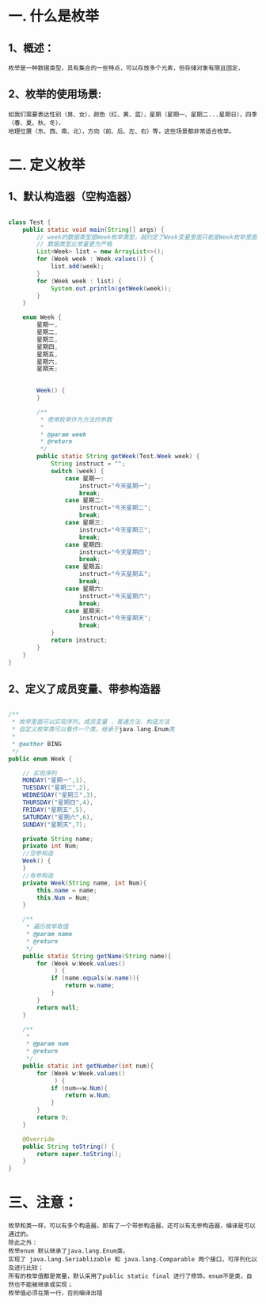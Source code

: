 # 一. 什么是枚举
## 1、概述：
    枚举是一种数据类型，具有集合的一些特点，可以存放多个元素，但存储对象有限且固定，
## 2、枚举的使用场景:
    如我们需要表达性别（男、女），颜色（红、黄、蓝），星期（星期一、星期二...星期日），四季（春、夏、秋、冬），
    地理位置（东、西、南、北），方向（前、后、左、右）等，这些场景都非常适合枚举。
# 二. 定义枚举 
## 1、默认构造器（空构造器）
```java

class Test {
    public static void main(String[] args) {
        // week的数据类型是Week枚举类型，就约定了Week变量里面只能是Week枚举里面的七个固定变量
        // 数据类型比常量更为严格
        List<Week> list = new ArrayList<>();
        for (Week week : Week.values()) {
            list.add(week);
        }
        for (Week week : list) {
            System.out.println(getWeek(week));
        }
    }

    enum Week {
        星期一,
        星期二,
        星期三,
        星期四,
        星期五,
        星期六,
        星期天;
    

        Week() {
        }

        /**
         * 使用枚举作为方法的参数
         *
         * @param week
         * @return
         */
        public static String getWeek(Test.Week week) {
            String instruct = "";
            switch (week) {
                case 星期一:
                    instruct="今天星期一";
                    break;
                case 星期二:
                    instruct="今天星期二";
                    break;
                case 星期三:
                    instruct="今天星期三";
                    break;
                case 星期四:
                    instruct="今天星期四";
                    break;
                case 星期五:
                    instruct="今天星期五";
                    break;
                case 星期六:
                    instruct="今天星期六";
                    break;
                case 星期天:
                    instruct="今天星期天";
                    break;
            }
            return instruct;
        }
    }
}


```    
## 2、定义了成员变量、带参构造器    
```java

/**
 * 枚举里面可以实现序列，成员变量 ，普通方法，构造方法
 * 自定义枚举类可以看作一个类，继承于java.lang.Enum类
 *
 * @author BING
 */
public enum Week {

    // 实现序列
    MONDAY("星期一",1),
    TUESDAY("星期二",2),
    WEDNESDAY("星期三",3),
    THURSDAY("星期四",4),
    FRIDAY("星期五",5),
    SATURDAY("星期六",6),
    SUNDAY("星期天",7);

    private String name;
    private int Num;
    //空参构造
    Week() {
    }
    //有参构造
    private Week(String name, int Num){
        this.name = name;
        this.Num = Num;
    }

    /**
     * 遍历枚举取值
     * @param name
     * @return
     */
    public static String getName(String name){
        for (Week w:Week.values()
             ) {
            if (name.equals(w.name)){
                return w.name;
            }
        }
        return null;
    }

    /**
     *
     * @param num
     * @return
     */
    public static int getNumber(int num){
        for (Week w:Week.values()
             ) {
            if (num==w.Num){
                return w.Num;
            }
        }
        return 0;
    }

    @Override
    public String toString() {
        return super.toString();
    }
}
```
# 三、注意：

    枚举和类一样，可以有多个构造器，即有了一个带参构造器，还可以有无参构造器，编译是可以通过的。
    除此之外：
    枚举enum 默认继承了java.lang.Enum类，
    实现了 java.lang.Seriablizable 和 java.lang.Comparable 两个接口，可序列化以及进行比较；
    所有的枚举值都是常量，默认采用了public static final 进行了修饰，enum不是类，自然也不能被继承或实现；
    枚举值必须在第一行，否则编译出错